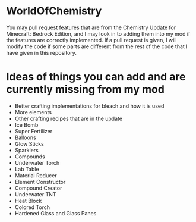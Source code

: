 # WorldOfChemistry
You may pull request features that are from the Chemistry Update for Minecraft: Bedrock Edition, and I may look in to adding them into my mod if the features are correctly implemented. If a pull request is given, I will modify the code if some parts are different from the rest of the code that I have given in this repository.

# Ideas of things you can add and are currently missing from my mod
* Better crafting implementations for bleach and how it is used
* More elements
* Other crafting recipes that are in the update
* Ice Bomb
* Super Fertilizer
* Balloons
* Glow Sticks
* Sparklers
* Compounds
* Underwater Torch
* Lab Table
* Material Reducer
* Element Constructor
* Compound Creator
* Underwater TNT
* Heat Block
* Colored Torch
* Hardened Glass and Glass Panes
